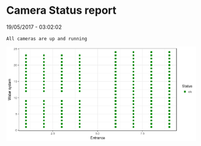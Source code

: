 Camera Status report
================
19/05/2017 - 03:02:02

    All cameras are up and running

![](camreport_files/figure-markdown_github/unnamed-chunk-2-1.png)
